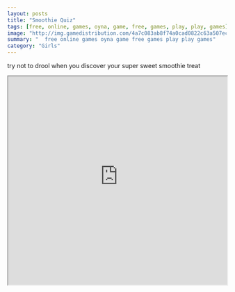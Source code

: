 ```yaml
---
layout: posts
title: "Smoothie Quiz"
tags: [free, online, games, oyna, game, free, games, play, play, games]
image: "http://img.gamedistribution.com/4a7c083ab8f74a0cad0822c63a507ec9.jpg"
summary: "  free online games oyna game free games play play games"
category: "Girls"
---
```


try not to drool when you discover your super sweet smoothie treat

<iframe width="100%" height="480px;" src="http://flash.gamedistribution.com?game=4a7c083ab8f74a0cad0822c63a507ec9"></iframe>